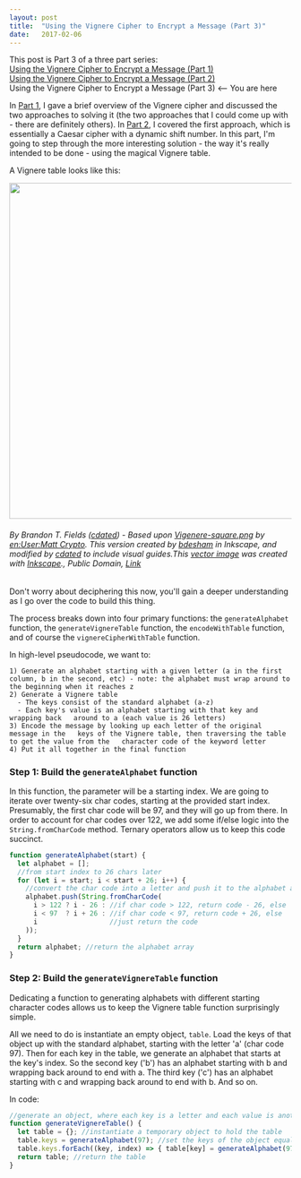 ```yaml
---
layout: post
title:  "Using the Vignere Cipher to Encrypt a Message (Part 3)"
date:   2017-02-06
---
```

This post is Part 3 of a three part series:  
[Using the Vignere Cipher to Encrypt a Message (Part 1)](http://www.vincecampanale.com/blog/2017/01/20/vignere-cipher-part1/)  
[Using the Vignere Cipher to Encrypt a Message (Part 2)](http://www.vincecampanale.com/blog/2017/02/01/vigenere-cipher-part2/)  
Using the Vignere Cipher to Encrypt a Message (Part 3) <-- You are here  

In [Part 1](http://www.vincecampanale.com/blog/2017/01/20/vignere-cipher-part1/), I gave a brief overview of the Vignere cipher and discussed the two approaches to solving it (the two approaches that I could come up with - there are definitely others). In [Part 2](http://www.vincecampanale.com/blog/2017/02/01/vigenere-cipher-part2/), I covered the first approach, which is essentially a Caesar cipher with a dynamic shift number. In this part, I'm going to step through the more interesting solution - the way it's really intended to be done - using the magical Vignere table.

A Vignere table looks like this:  

<img
  src = "https://upload.wikimedia.org/wikipedia/commons/thumb/9/9a/Vigen%C3%A8re_square_shading.svg/864px-Vigen%C3%A8re_square_shading.svg.png"
  style = "width: 600px;
           height: 600px;"
/>

###### By Brandon T. Fields (<a href="//commons.wikimedia.org/w/index.php?title=User:Cdated&amp;action=edit&amp;redlink=1" class="new" title="User:Cdated (page does not exist)">cdated</a>) - Based upon <a href="//commons.wikimedia.org/wiki/File:Vigenere-square.png" title="File:Vigenere-square.png">Vigenere-square.png</a> by <a href="https://en.wikipedia.org/wiki/User:Matt_Crypto" class="extiw" title="en:User:Matt Crypto">en:User:Matt Crypto</a>. This version created by <a href="//commons.wikimedia.org/wiki/User:Bdesham" title="User:Bdesham">bdesham</a> in Inkscape, and modified by <a href="//commons.wikimedia.org/w/index.php?title=User:Cdated&amp;action=edit&amp;redlink=1" class="new" title="User:Cdated (page does not exist)">cdated</a> to include visual guides.<a href="//commons.wikimedia.org/wiki/File:Inkscape_Logo.svg" title="File:Inkscape Logo.svg"></a>This <a href="https://en.wikipedia.org/wiki/Vector_images" class="extiw" title="w:Vector images">vector image</a> was created with <a href="//commons.wikimedia.org/wiki/Help:Inkscape" title="Help:Inkscape">Inkscape</a>., Public Domain, <a href="https://commons.wikimedia.org/w/index.php?curid=15037524">Link</a>

Don't worry about deciphering this now, you'll gain a deeper understanding as I go over the code to build this thing.

The process breaks down into four primary functions: the `generateAlphabet` function, the `generateVignereTable` function, the `encodeWithTable` function, and of course the `vignereCipherWithTable` function.

In high-level pseudocode, we want to:
```
1) Generate an alphabet starting with a given letter (a in the first column, b in the second, etc) - note: the alphabet must wrap around to the beginning when it reaches z
2) Generate a Vignere table
  - The keys consist of the standard alphabet (a-z)
  - Each key's value is an alphabet starting with that key and wrapping back   around to a (each value is 26 letters)
3) Encode the message by looking up each letter of the original message in the   keys of the Vignere table, then traversing the table to get the value from the   character code of the keyword letter  
4) Put it all together in the final function  
```

### Step 1: Build the `generateAlphabet` function

In this function, the parameter will be a starting index. We are going to iterate over twenty-six char codes, starting at the provided start index. Presumably, the first char code will be 97, and they will go up from there. In order to account for char codes over 122, we add some if/else logic into the `String.fromCharCode` method. Ternary operators allow us to keep this code succinct.

```js
function generateAlphabet(start) {
  let alphabet = [];
  //from start index to 26 chars later
  for (let i = start; i < start + 26; i++) {
    //convert the char code into a letter and push it to the alphabet array
    alphabet.push(String.fromCharCode(
      i > 122 ? i - 26 : //if char code > 122, return code - 26, else
      i < 97  ? i + 26 : //if char code < 97, return code + 26, else
      i                  //just return the code
    ));
  }
  return alphabet; //return the alphabet array
}
```

### Step 2: Build the `generateVignereTable` function

Dedicating a function to generating alphabets with different starting character codes allows us to keep the Vignere table function surprisingly simple.

All we need to do is instantiate an empty object, `table`. Load the keys of that object up with the standard alphabet, starting with the letter 'a' (char code 97). Then for each key in the table, we generate an alphabet that starts at the key's index. So the second key ('b') has an alphabet starting with b and wrapping back around to end with a. The third key ('c') has an alphabet starting with c and wrapping back around to end with b. And so on.

In code:
```js
//generate an object, where each key is a letter and each value is another alphabet
function generateVignereTable() {
  let table = {}; //instantiate a temporary object to hold the table
  table.keys = generateAlphabet(97); //set the keys of the object equal to the standard alphabet (starting at 97)
  table.keys.forEach((key, index) => { table[key] = generateAlphabet(97 + index) });  //set the value of each key as the alphabet
  return table; //return the table
}
```
